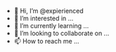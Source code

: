- 👋 Hi, I’m @expierienced
- 👀 I’m interested in ...
- 🌱 I’m currently learning ...
- 💞️ I’m looking to collaborate on ...
- 📫 How to reach me ...

<!---
expierienced/expierienced is a ✨ special ✨ repository because its `README.md` (this file) appears on your GitHub profile.
You can click the Preview link to take a look at your changes.
--->
